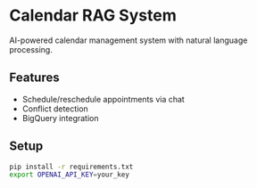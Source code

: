 # Calendar RAG System
AI-powered calendar management system with natural language processing.

## Features
- Schedule/reschedule appointments via chat
- Conflict detection
- BigQuery integration

## Setup
```bash
pip install -r requirements.txt
export OPENAI_API_KEY=your_key
